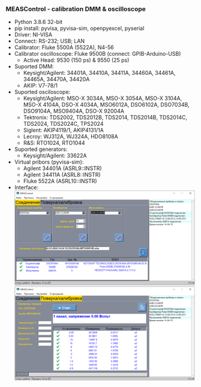 ### MEASControl - calibration DMM & oscilloscope
+ Python 3.8.6 32-bit
+ pip install: pyvisa, pyvisa-sim, openpyexcel, pyserial
+ Driver: NI-VISA
+ Connect: RS-232; USB; LAN
+ Calibrator: Fluke 5500A (5522A), N4-56
+ Calibrator oscilloscope: Fluke 9500B (connect: GPIB-Arduino-USB)
  + Active Head: 9530 (150 ps) & 9550 (25 ps)
+ Suported DMM:
  + Keysight/Agilent: 34401A, 34410A, 34411A, 34460A, 34461A, 34465A, 34470A, 34420A
  + AKIP: V7-78/1
+ Suported osciloscope:
  + Keysight/Agilent: MSO-X 3034A, MSO-X 3054A, MSO-X 3104A, MSO-X 4104A, DSO-X 4034A, 
                      MSO6012A, DSO6102A, DSO7034B, DSO9104A, MSO9404A, DSO-X 92004A
  + Tektronix: TDS2002, TDS2012B, TDS2014, TDS2014B, TDS2014C, TDS2024, TDS2024C, TPS2024
  + Siglent: AKIP4119/1, AKIP4131/1A
  + Lecroy: WJ312A, WJ324A, HDO8108A
  + R&S: RTO1024, RTO1044
+ Suported generators:
  + Keysight/Agilent: 33622A
+ Virtual pribors (pyvisa-sim):
  + Agilent 34401A (ASRL9::INSTR)
  + Agilent 34411A (ASRL8::INSTR)
  + Fluke 5522A (ASRL10::INSTR)
+ Interface:
![alt text](https://github.com/GlendenCrunch/MEASControl/blob/main/image/1.png)
![alt text](https://github.com/GlendenCrunch/MEASControl/blob/main/image/2.png)
